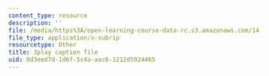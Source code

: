 ```yaml
---
content_type: resource
description: ''
file: /media/https%3A/open-learning-course-data-rc.s3.amazonaws.com/14-73-the-challenge-of-world-poverty-spring-2011/8d3eed7d1d6f5c4aaac61212d5924465_nc7dDE4_3zs.vtt
file_type: application/x-subrip
resourcetype: Other
title: 3play caption file
uid: 8d3eed7d-1d6f-5c4a-aac6-1212d5924465
---
```

